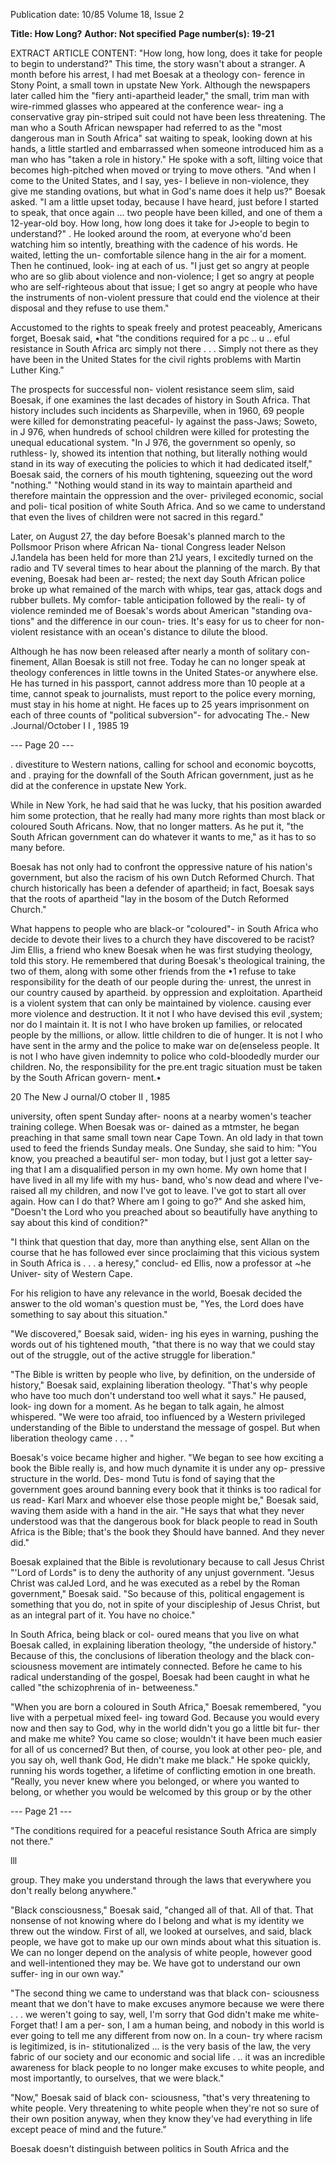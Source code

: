 Publication date: 10/85
Volume 18, Issue 2

**Title: How Long?**
**Author: Not specified**
**Page number(s): 19-21**

EXTRACT ARTICLE CONTENT:
"How long, how long, 
does it take for people 
to begin to 
understand?" 
This time, the story wasn't about a 
stranger. A month before his arrest, I 
had met Boesak at a theology con-
ference in Stony Point, a small town in 
upstate New York. 
Although the 
newspapers later called him the "fiery 
anti-apartheid leader," the small, trim 
man 
with 
wire-rimmed 
glasses 
who appeared at the conference wear-
ing a conservative gray pin-striped suit 
could not have been less threatening. 
The man who a 
South African 
newspaper had referred to as the "most 
dangerous man in South Africa" sat 
waiting to speak, looking down at his 
hands, a little startled and embarrassed 
when someone introduced him as a 
man who has "taken a role in history." 
He spoke with a soft, lilting voice that 
becomes high-pitched when moved or 
trying to move others. 
"And when I come to the United 
States, and I say, yes- I believe in 
non-violence, they give me standing 
ovations, but what in God's name does 
it help us?" Boesak asked. "I am a little 
upset today, because I have heard, just 
before I started to speak, that once 
again ... two people have been killed, 
and one of them a 12-year-old boy. 
How long, how long does it take for 
J>eople to begin to understand?" . 
He looked around the room, at 
everyone who'd been watching him so 
intently, breathing with the cadence of 
his words. He waited, letting the un-
comfortable silence hang in the air for 
a moment. Then he continued, look-
ing at each of us. "I just get so angry at 
people who are so glib about violence 
and non-violence; I get so angry at 
people who are self-righteous about 
that issue; I get so angry at people who 
have the instruments of non-violent 
pressure that could end the violence at 
their disposal and they refuse to use 
them." 

Accustomed to the rights to speak 
freely and 
protest 
peaceably, 
Americans forget, Boesak said, •hat 
"the conditions required for a pc .. u .. eful 
resistance in South Africa arc simply 
not there . . . Simply not there as they 
have been in the United States for the 
civil rights problems with Martin 
Luther King." 

The prospects for successful non-
violent resistance seem slim, 
said 
Boesak, if one examines the last 
decades of history in South Africa. 
That history includes such incidents as 
Sharpeville, when in 1960, 69 people 
were killed for demonstrating peaceful-
ly against the pass-Jaws; Soweto, in 
J 976, 
when 
hundreds of school 
children were killed for protesting the 
unequal educational system. "In J 976, 
the government so openly, so ruthless-
ly, showed its intention that nothing, 
but literally nothing would stand in its 
way of executing the policies to which 
it had dedicated itself," Boesak said, 
the corners of his mouth tightening, 
squeezing out the word "nothing." 
"Nothing would stand in its way to 
maintain apartheid and 
therefore 
maintain the oppression and the over-
privileged economic, social and poli-
tical position of white South Africa. 
And so we came to understand that 
even the lives of children were not 
sacred in this regard." 

Later, on August 27, the day before 
Boesak's planned march 
to 
the 
Pollsmoor Prison where African Na-
tional 
Congress leader Nelson 
J\.1andela has been held for more than 
21J years, I excitedly turned on the 
radio and TV several times to hear 
about the planning of the march. By 
that evening, Boesak had been ar-
rested; the next day South African 
police broke up what remained of the 
march with whips, tear gas, attack 
dogs and rubber bullets. My comfor-
table anticipation followed by the reali-
ty of violence reminded me of Boesak's 
words about American "standing ova-
tions" and the difference in our coun-
tries. It's easy for us to cheer for non-
violent resistance with an ocean's 
distance to dilute the blood. 

Although he has now been released 
after nearly a month of solitary con-
finement, Allan Boesak is still not free. 
Today he can no longer speak at 
theology conferences in little towns in 
the United States-or anywhere else. 
He has turned in his passport, cannot 
address more than 10 people at a time, 
cannot speak to journalists, must 
report to the police every morning, 
must stay in his home at night. He 
faces up to 25 years imprisonment on 
each of three counts of "political 
subversion"- for 
advocating 
The.- New .Journal/October I I , 1985 19


--- Page 20 ---

. 
divestiture to Western nations, calling 
for school and economic boycotts, and 
. praying for the downfall of the South 
African government, just as he did at 
the conference in upstate New York. 

While in New York, he had said that 
he was lucky, that his position awarded 
him some protection, that he really had 
many more rights than most black or 
coloured South Africans. Now, that no 
longer matters. As he put it, "the South 
African government can do whatever it 
wants to me," as it has to so many 
before. 

Boesak has not only had to confront 
the oppressive nature of his nation's 
government, but also the racism of his 
own Dutch Reformed Church. That 
church historically has been a defender 
of apartheid; in fact, Boesak says that 
the roots of apartheid "lay in the bosom 
of the Dutch Reformed Church." 

What happens to people who are 
black-or "coloured"- in South Africa 
who decide to devote their lives to a 
church they have discovered to be 
racist? Jim Ellis, a friend who knew 
Boesak when he was first studying 
theology, 
told this story. 
He 
remembered 
that during 
Boesak's 
theological training, the two of them, 
along with some other friends from the 
•1 refuse to take responsibility for 
the death of our people during the· 
unrest, the unrest in our country 
caused by apartheid. by oppression 
and exploitation. Apartheid is a 
violent system that can only be 
maintained by violence. causing 
ever more violence and destruction. 
It it not I who have devised this evil 
,system; nor do I maintain it. It is 
not I who have broken up families, 
or relocated people by the millions, 
or allow. little children to die of 
hunger. It is not I who have sent in 
the army and the police to make war 
on de(enseless people. It is not I 
who have given indemnity to police 
who cold-bloodedly murder our 
children. No, the responsibility for 
the pre.ent tragic situation must be 
taken by the South African govern-
ment.• 

20 The New J ournal/O ctober II , 1985 

university, often spent Sunday after-
noons at a nearby women's teacher 
training college. When Boesak was or-
dained as 
a 
mtmster, 
he began 
preaching in that same small town near 
Cape Town. An old lady in that town 
used to feed the friends Sunday meals. 
One Sunday, she said to him: "You 
know, you preached a beautiful ser-
mon today, but I just got a letter say-
ing that I am a disqualified person in 
my own home. My own home that I 
have lived in all my life with my hus-
band, who's now dead and where I've-
raised all my children, and now I've 
got to leave. I've got to start all over 
again. How can I do that? Where am I 
going to go?" And she asked him, 
"Doesn't the Lord who you preached 
about so beautifully have anything to 
say about this kind of condition?" 

"I think that question that day, more 
than anything else, sent Allan on the 
course that he has followed ever since 
proclaiming that this vicious system in 
South Africa is . . . a heresy," conclud-
ed Ellis, now a professor at ~he Univer-
sity of Western Cape. 

For his 
religion 
to have any 
relevance in the world, Boesak decided 
the answer to the old woman's question 
must be, "Yes, the Lord does have 
something to say about this situation." 

"We discovered," Boesak said, widen-
ing his eyes in warning, pushing the 
words out of his tightened mouth, "that 
there is no way that we could stay out 
of the struggle, out of the active struggle 
for liberation." 

"The Bible is written by people who 
live, by definition, on the underside of 
history," 
Boesak said, explaining 
liberation theology. "That's why people 
who have too much don't understand 
too well what it says." He paused, look-
ing down for a moment. As he began 
to talk again, he almost whispered. 
"We were too afraid, too influenced by 
a Western privileged understanding of 
the Bible to understand the message of 
gospel. 
But when liberation 
theology came . . . " 

Boesak's voice became higher and 
higher. "We began to see how exciting 
a book the Bible really is, and how 
much dynamite it is under any op-
pressive structure in the world. Des-
mond Tutu is fond of saying that the 
government goes 
around banning every book that it 
thinks 
is 
too radical 
for 
us 
read- Karl Marx and whoever else 
those people might be," Boesak said, 
waving them aside with a hand in the 
air. "He says that what they never 
understood was that the dangerous 
book for black people to read in South 
Africa is the Bible; that's the book they 
$hould have banned. And they never 
did." 

Boesak explained that the Bible is 
revolutionary because to call Jesus 
Christ "'Lord of Lords" is to deny the 
authority of any unjust government. 
"Jesus Christ was calJed Lord, and he 
was executed as a rebel by the Roman 
government," Boesak said. "So because 
of this, 
political engagement is 
something that you do, not in spite of 
your discipleship of Jesus Christ, but 
as an integral part of it. You have no 
choice." 

In South Africa, being black or col-
oured means that you live on what 
Boesak called, in explaining liberation 
theology, "the underside of history." 
Because of this, the conclusions of 
liberation theology and the black con-
sciousness movement are intimately 
connected. Before he came to his 
radical understanding of the gospel, 
Boesak had been caught in what he 
called "the schizophrenia of in-
betweeness." 

"When you are born a coloured in 
South Africa," Boesak remembered, 
"you live with a perpetual mixed feel-
ing toward God. Because you would 
every now and then say to God, why in 
the world didn't you go a little bit fur-
ther and make me white? You came so 
close; wouldn't it have been much 
easier for all of us concerned? But 
then, of course, you look at other peo-
ple, and you say oh, well thank God, 
He didn't make me black." He spoke 
quickly, running his words together, a 
lifetime of conflicting emotion in one 
breath. "Really, you never knew where 
you belonged, or where you wanted to 
belong, or whether you would be 
welcomed by this group or by the other 


--- Page 21 ---

"The conditions 
required for a 
peaceful resistance 
South Africa are 
simply not there." 

lll 

group. They make you understand 
through the laws that everywhere you 
don't really belong anywhere." 

"Black consciousness," Boesak said, 
"changed all of that. All of that. That 
nonsense of not knowing where do I 
belong and what is my identity we 
threw out the window. First of all, we 
looked at ourselves, and said, black 
people, we have got to make up our 
own minds about what this situation is. 
We can no longer depend on the 
analysis of white people, however good 
and well-intentioned they may be. We 
have got to understand our own suffer-
ing in our own way." 

"The second thing we came to 
understand was that black con-
sciousness meant that we don't have to 
make excuses anymore because we 
were there . . . we weren't going to 
say, well, I'm sorry that God didn't 
make me white-Forget that! I am a per-
son, I am a human being, and nobody 
in this world is ever going to tell me 
any different from now on. In a coun-
try where racism is legitimized, is in-
stitutionalized ... is the very basis of 
the law, the very fabric of our society 
and our economic and social life . .. it 
was an incredible awareness for black 
people to no longer make excuses to 
white people, and most importantly, to 
ourselves, that we were black." 

"Now," Boesak said of black con-
sciousness, "that's very threatening to 
white people. Very threatening to 
white people when they're not so sure 
of their own position anyway, when 
they know they've had everything in 
life except peace of mind and the 
future." 

Boesak doesn't distinguish between 
politics in South Africa 
and the